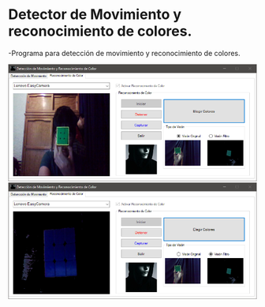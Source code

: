 # Detector de Movimiento y reconocimiento de colores.
-Programa para detección de movimiento y reconocimiento de colores.

![Vista 1](https://github.com/AlfredoCU/Detec-Mov-Proyecto/blob/master/Interfaz/1.png)
![Vista 2](https://github.com/AlfredoCU/Detec-Mov-Proyecto/blob/master/Interfaz/2.png)
